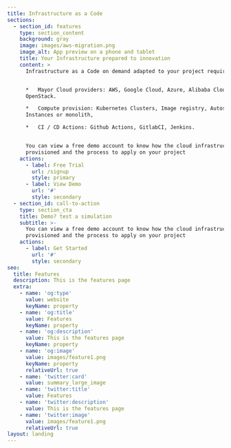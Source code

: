 ```yaml
---
title: Infrastructure as a Code
sections:
  - section_id: features
    type: section_content
    background: gray
    image: images/aws-migration.png
    image_alt: App preview on a phone and tablet
    title: Your Infrastructure prepared to innovation
    content: >
      Infrastructure as a Code on demand adapted to your project requirements.


      *   Mayor Cloud providers: AWS, Google Cloud, Azure, Alibaba Cloud,
      OpenStack.

      *   Compute provision: Kubernetes Clusters, Image registry, Autoscaling
      Instances or monolith, 

      *   CI / CD Actions: Github Actions, GitlabCI, Jenkins.


      You can view a free demo account to know how the cloud infrastructure is
      provisioned and the process to apply on your project
    actions:
      - label: Free Trial
        url: /signup
        style: primary
      - label: View Demo
        url: '#'
        style: secondary
  - section_id: call-to-action
    type: section_cta
    title: Demo? test a simulation
    subtitle: >-
      You can view a free demo account to know how the cloud infrastructure is
      provisioned and the process to apply on your project
    actions:
      - label: Get Started
        url: '#'
        style: secondary
seo:
  title: Features
  description: This is the features page
  extra:
    - name: 'og:type'
      value: website
      keyName: property
    - name: 'og:title'
      value: Features
      keyName: property
    - name: 'og:description'
      value: This is the features page
      keyName: property
    - name: 'og:image'
      value: images/feature1.png
      keyName: property
      relativeUrl: true
    - name: 'twitter:card'
      value: summary_large_image
    - name: 'twitter:title'
      value: Features
    - name: 'twitter:description'
      value: This is the features page
    - name: 'twitter:image'
      value: images/feature1.png
      relativeUrl: true
layout: landing
---
```


